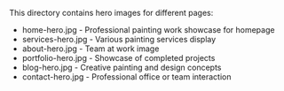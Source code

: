 This directory contains hero images for different pages:

- home-hero.jpg - Professional painting work showcase for homepage
- services-hero.jpg - Various painting services display
- about-hero.jpg - Team at work image
- portfolio-hero.jpg - Showcase of completed projects
- blog-hero.jpg - Creative painting and design concepts
- contact-hero.jpg - Professional office or team interaction